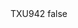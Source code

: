 <?xml version="1.0" encoding="UTF-8"?>
<CustomMetadata xmlns="http://soap.sforce.com/2006/04/metadata">
    <label>TXU942</label>
    <protected>false</protected>
</CustomMetadata>
